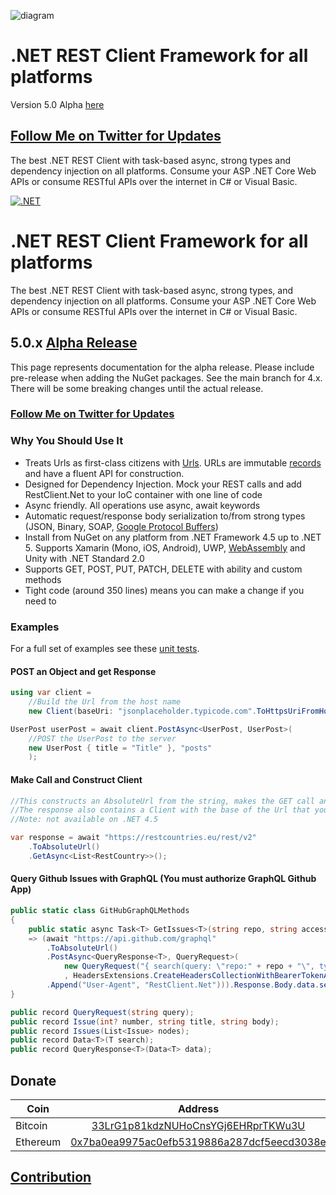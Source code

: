 ![diagram](https://github.com/MelbourneDeveloper/Restclient.Net/blob/main/src/Images/Rendered/Logo.jpg) 

# .NET REST Client Framework for all platforms #

Version 5.0 Alpha [here](https://github.com/MelbourneDeveloper/RestClient.Net/tree/5/develop)

## [Follow Me on Twitter for Updates](https://twitter.com/intent/follow?screen_name=cfdevelop&tw_p=followbutton) ##

The best .NET REST Client with task-based async, strong types and dependency injection on all platforms. Consume your ASP .NET Core Web APIs or consume RESTful APIs over the internet in C# or Visual Basic.

[![.NET](https://github.com/MelbourneDeveloper/RestClient.Net/actions/workflows/dotnet.yml/badge.svg?branch=5%2Fdevelop)](https://github.com/MelbourneDeveloper/RestClient.Net/actions/workflows/dotnet.yml)

# .NET REST Client Framework for all platforms #

The best .NET REST Client with task-based async, strong types, and dependency injection on all platforms. Consume your ASP .NET Core Web APIs or consume RESTful APIs over the internet in C# or Visual Basic.

## 5.0.x [Alpha Release](https://www.nuget.org/packages/RestClient.NET/5.0.0-alpha)

This page represents documentation for the alpha release. Please include pre-release when adding the NuGet packages. See the main branch for 4.x. There will be some breaking changes until the actual release.

### [Follow Me on Twitter for Updates](https://twitter.com/intent/follow?screen_name=cfdevelop&tw_p=followbutton) ##

### Why You Should Use It ###

* Treats Urls as first-class citizens with [Urls](https://github.com/MelbourneDeveloper/Urls). URLs are immutable [records](https://docs.microsoft.com/en-us/dotnet/csharp/whats-new/tutorials/records) and have a fluent API for construction.
* Designed for Dependency Injection. Mock your REST calls and add RestClient.Net to your IoC container with one line of code
* Async friendly. All operations use async, await keywords
* Automatic request/response body serialization to/from strong types (JSON, Binary, SOAP, [Google Protocol Buffers](https://developers.google.com/protocol-buffers))
* Install from NuGet on any platform from .NET Framework 4.5 up to .NET 5. Supports Xamarin (Mono, iOS, Android), UWP, [WebAssembly](https://github.com/MelbourneDeveloper/RestClient.Net/wiki/Web-Assembly-Support) and Unity with .NET Standard 2.0
* Supports GET, POST, PUT, PATCH, DELETE with ability and custom methods
* Tight code (around 350 lines) means you can make a change if you need to

### Examples

For a full set of examples see these [unit tests](https://github.com/MelbourneDeveloper/RestClient.Net/blob/3574038f02a83a299f9536b71c7f839ae72e0e08/src/RestClient.Net.UnitTests/MainUnitTests.cs#L279).

#### POST an Object and get Response

```cs
using var client =
    //Build the Url from the host name
    new Client(baseUri: "jsonplaceholder.typicode.com".ToHttpsUriFromHost());

UserPost userPost = await client.PostAsync<UserPost, UserPost>(
    //POST the UserPost to the server
    new UserPost { title = "Title" }, "posts"
    );
```

#### Make Call and Construct Client

```cs
//This constructs an AbsoluteUrl from the string, makes the GET call and deserializes the JSON to a strongly typed list
//The response also contains a Client with the base of the Url that you can reuse
//Note: not available on .NET 4.5

var response = await "https://restcountries.eu/rest/v2"
    .ToAbsoluteUrl()
    .GetAsync<List<RestCountry>>();
```

#### Query Github Issues with GraphQL (You must authorize GraphQL Github App)

```cs
public static class GitHubGraphQLMethods
{
    public static async Task<T> GetIssues<T>(string repo, string accessToken)
    => (await "https://api.github.com/graphql"
        .ToAbsoluteUrl()
        .PostAsync<QueryResponse<T>, QueryRequest>(
            new QueryRequest("{ search(query: \"repo:" + repo + "\", type: ISSUE, first: 100) {nodes {... on Issue { number title body } } }}")
            , HeadersExtensions.CreateHeadersCollectionWithBearerTokenAuthentication(accessToken)
        .Append("User-Agent", "RestClient.Net"))).Response.Body.data.search;
}

public record QueryRequest(string query);
public record Issue(int? number, string title, string body);
public record Issues(List<Issue> nodes);
public record Data<T>(T search);
public record QueryResponse<T>(Data<T> data);
```


## Donate

| Coin           | Address |
| -------------  |:-------------:|
| Bitcoin        | [33LrG1p81kdzNUHoCnsYGj6EHRprTKWu3U](https://www.blockchain.com/btc/address/33LrG1p81kdzNUHoCnsYGj6EHRprTKWu3U) |
| Ethereum       | [0x7ba0ea9975ac0efb5319886a287dcf5eecd3038e](https://etherdonation.com/d?to=0x7ba0ea9975ac0efb5319886a287dcf5eecd3038e) |

## [Contribution](https://github.com/MelbourneDeveloper/RestClient.Net/blob/master/CONTRIBUTING.md)


